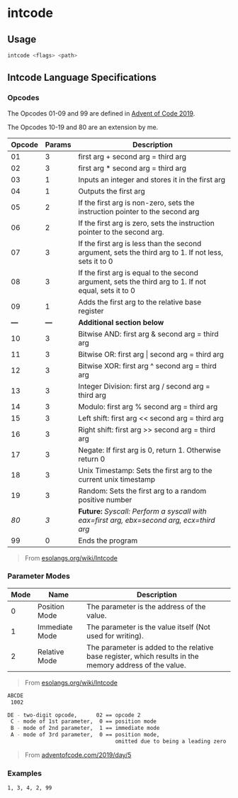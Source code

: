 # intcode

## Usage

```go
intcode <flags> <path>
```

## Intcode Language Specifications

### Opcodes

The Opcodes 01-09 and 99 are defined in [Advent of Code 2019](https://adventofcode.com/2019).

The Opcodes 10-19 and 80 are an extension by me.

| Opcode | Params | Description                                                  |
| ------ | ------ | ------------------------------------------------------------ |
| 01     | 3      | first arg + second arg = third arg                           |
| 02     | 3      | first arg * second arg = third arg                           |
| 03     | 1      | Inputs an integer and stores it in the first arg             |
| 04     | 1      | Outputs the first arg                                        |
| 05     | 2      | If the first arg is non-zero, sets the instruction pointer to the second arg |
| 06     | 2      | If the first arg is zero, sets the instruction pointer to the second arg. |
| 07     | 3      | If the first arg is less than the second argument, sets the third arg to 1. If not less, sets it to 0 |
| 08     | 3      | If the first arg is equal to the second argument, sets the third arg to 1. If not equal, sets it to 0 |
| 09     | 1      | Adds the first arg to the relative base register             |
| **—**  | **—**  | **Additional section below**                                 |
| 10     | 3      | Bitwise AND: first arg \& second arg = third arg             |
| 11     | 3      | Bitwise OR: first arg \| second arg = third arg              |
| 12     | 3      | Bitwise XOR: first arg ^ second arg = third arg              |
| 13     | 3      | Integer Division: first arg / second arg = third arg         |
| 14     | 3      | Modulo: first arg % second arg = third arg                   |
| 15     | 3      | Left shift: first arg << second arg = third arg              |
| 16     | 3      | Right shift: first arg >> second arg = third arg             |
| 17     | 3      | Negate: If first arg is 0, return 1. Otherwise return 0      |
| 18     | 3      | Unix Timestamp: Sets the first arg to the current unix timestamp |
| 19     | 3      | Random: Sets the first arg to a random positive number       |
| *80*   | *3*    | **Future:** *Syscall: Perform a syscall with eax=first arg, ebx=second arg, ecx=third arg* |
| 99     | 0      | Ends the program                                             |

> From [esolangs.org/wiki/Intcode](https://esolangs.org/wiki/Intcode)

### Parameter Modes

| Mode | Name           | Description                                                  |
| ---- | -------------- | ------------------------------------------------------------ |
| 0    | Position Mode  | The parameter is the address of the value.                   |
| 1    | Immediate Mode | The parameter is the value itself (Not used for writing).    |
| 2    | Relative Mode  | The parameter is added to the relative base register, which results in the memory address of the value. |

> From [esolangs.org/wiki/Intcode](https://esolangs.org/wiki/Intcode)

```bash
ABCDE
 1002

DE - two-digit opcode,      02 == opcode 2
 C - mode of 1st parameter,  0 == position mode
 B - mode of 2nd parameter,  1 == immediate mode
 A - mode of 3rd parameter,  0 == position mode,
                                  omitted due to being a leading zero
```

> From [adventofcode.com/2019/day/5](https://adventofcode.com/2019/day/5)

### Examples

```bash
1, 3, 4, 2, 99
```
